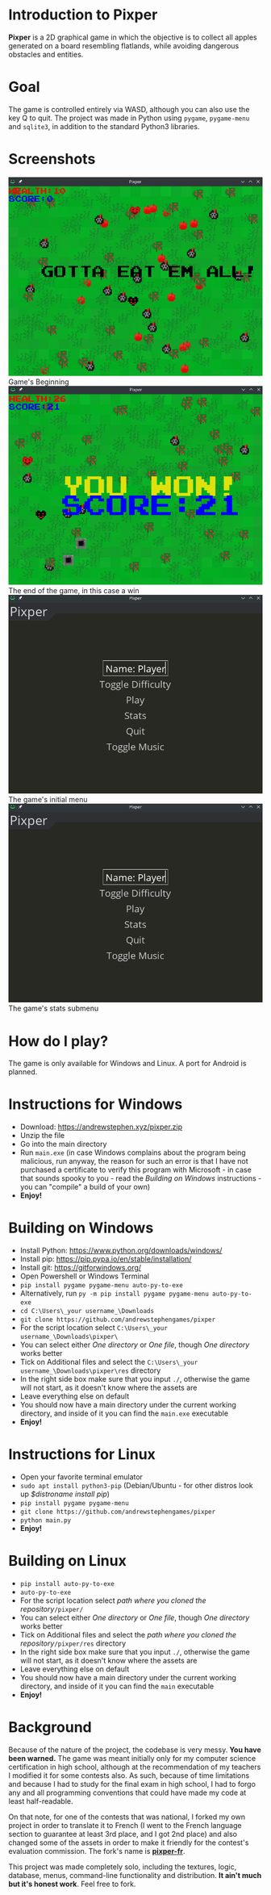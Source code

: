 # Introduction to Pixper
**Pixper** is a 2D graphical game in which the objective is to collect all apples generated on a board resembling flatlands, while avoiding dangerous obstacles and entities.

# Goal
The game is controlled entirely via WASD, although you can also use the key Q to quit. The project was made in Python using `pygame`, `pygame-menu` and `sqlite3`, in addition to the standard Python3 libraries.

# Screenshots
![init](./docs/images/init.png "Initial state") Game's Beginning
![win](./docs/images/win.png "The Player won") The end of the game, in this case a win
![menu](./docs/images/menu.png "The game's menu") The game's initial menu
![stats](./docs/images/menu.png "The game stats") The game's stats submenu

# How do I play?
The game is only available for Windows and Linux. A port for Android is planned.

# Instructions for Windows
* Download: https://andrewstephen.xyz/pixper.zip
* Unzip the file
* Go into the main directory
* Run `main.exe` (in case Windows complains about the program being malicious, run anyway, the reason for such an error is that I have not purchased a certificate to verify this program with Microsoft - in case that sounds spooky to you - read the _Building on Windows_ instructions - you can "compile" a build of your own)
* **Enjoy!**
# Building on Windows
* Install Python: https://www.python.org/downloads/windows/
* Install pip: https://pip.pypa.io/en/stable/installation/
* Install git: https://gitforwindows.org/
* Open Powershell or Windows Terminal
* `pip install pygame pygame-menu auto-py-to-exe`
* Alternatively, run `py -m pip install pygame pygame-menu auto-py-to-exe`
* `cd C:\Users\_your username_\Downloads`
* `git clone https://github.com/andrewstephengames/pixper`
* For the script location select `C:\Users\_your username_\Downloads\pixper\`
* You can select either _One directory_ or _One file_, though _One directory_ works better
* Tick on Additional files and select the `C:\Users\_your username_\Downloads\pixper\res` directory
* In the right side box make sure that you input `./`, otherwise the game will not start, as it doesn't know where the assets are
* Leave everything else on default
* You should now have a main directory under the current working directory, and inside of it you can find the `main.exe` executable
* **Enjoy!**

# Instructions for Linux
* Open your favorite terminal emulator
* `sudo apt install python3-pip` (Debian/Ubuntu - for other distros look up _$distroname install pip_)
* `pip install pygame pygame-menu`
* `git clone https://github.com/andrewstephengames/pixper`
* `python main.py`
* **Enjoy!**
# Building on Linux
* `pip install auto-py-to-exe`
* `auto-py-to-exe`
* For the script location select _path where you cloned the repository_`/pixper/`
* You can select either _One directory_ or _One file_, though _One directory_ works better
* Tick on Additional files and select the _path where you cloned the repository_`/pixper/res` directory
* In the right side box make sure that you input `./`, otherwise the game will not start, as it doesn't know where the assets are
* Leave everything else on default
* You should now have a main directory under the current working directory, and inside of it you can find the `main` executable
* **Enjoy!**

# Background
Because of the nature of the project, the codebase is very messy. **You have been warned.** The game was meant initially only for my computer science certification in high school, although at the recommendation of my teachers I modified it for some contests also.  As such, because of time limitations and because I had to study for the final exam in high school, I had to forgo any and all programming conventions that could have made my code at least half-readable.

On that note, for one of the contests that was national, I forked my own project in order to translate it to French (I went to the French language section to guarantee at least 3rd place, and I got 2nd place) and also changed some of the assets in order to make it friendly for the contest's evaluation commission. The fork's name is [**pixper-fr**](https://github.com/andrewstephengames/pixper-fr).

This project was made completely solo, including the textures, logic, database, menus, command-line functionality and distribution. **It ain't much but it's honest work**. Feel free to fork.
